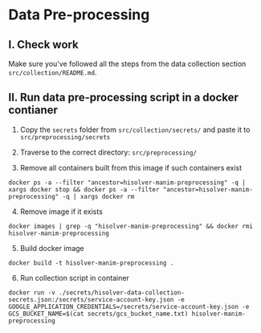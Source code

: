 # Data Pre-processing

## I. Check work

Make sure you've followed all the steps from the data collection section `src/collection/README.md`.

## II. Run data pre-processing script in a docker contianer

1. Copy the `secrets` folder from `src/collection/secrets/` and paste it to `src/preprocessing/secrets`

2. Traverse to the correct directory: `src/preprocessing/`

3. Remove all containers built from this image if such containers exist

`docker ps -a --filter "ancestor=hisolver-manim-preprocessing" -q | xargs docker stop && docker ps -a --filter "ancestor=hisolver-manim-preprocessing" -q | xargs docker rm`

4. Remove image if it exists

`docker images | grep -q "hisolver-manim-preprocessing" && docker rmi hisolver-manim-preprocessing`

5. Build docker image

`docker build -t hisolver-manim-preprocessing .`

6. Run collection script in container

`docker run -v ./secrets/hisolver-data-collection-secrets.json:/secrets/service-account-key.json -e GOOGLE_APPLICATION_CREDENTIALS=/secrets/service-account-key.json -e GCS_BUCKET_NAME=$(cat secrets/gcs_bucket_name.txt) hisolver-manim-preprocessing`
